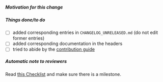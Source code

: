 ##### Motivation for this change

<!-- please explain your reason for doing this change -->

##### Things done/to do

<!-- please fill in the following checklist -->
- [ ] added corresponding entries in `CHANGELOG_UNRELEASED.md` (do not edit former entries)
- [ ] added corresponding documentation in the headers
- [ ] tried to abide by the [contribution guide](https://github.com/math-comp/math-comp/blob/master/CONTRIBUTING.md)
<!-- Cross-out the above items using ~crossed out item~ if they happen not to be relevant -->
<!-- You may also add more items to explain what you did and what remains to do -->

<!-- leave this note as a reminder to reviewers -->
##### Automatic note to reviewers

Read [this Checklist](https://github.com/math-comp/math-comp/wiki/Checklist-for-creating-and-review-PRs) and make sure there is a milestone.
